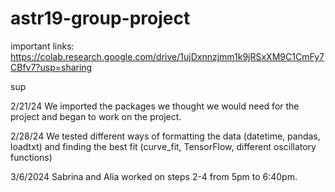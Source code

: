 # astr19-group-project

important links:
https://colab.research.google.com/drive/1ujDxnnzjmm1k9jRSxXM9C1CmFy7CBfv7?usp=sharing 

sup

2/21/24
We imported the packages we thought we would need for the project and 
began to work on the project.

2/28/24
We tested different ways of formatting the data (datetime, pandas, loadtxt) and finding the best fit (curve_fit, TensorFlow, different oscillatory functions)

3/6/2024
Sabrina and Alia worked on steps 2-4 from 5pm to 6:40pm.



